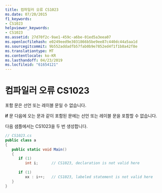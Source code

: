 ```yaml
---
title: 컴파일러 오류 CS1023
ms.date: 07/20/2015
f1_keywords:
- CS1023
helpviewer_keywords:
- CS1023
ms.assetid: 27d70f2c-9ae1-459c-a6be-01ed5a3eea07
ms.openlocfilehash: e0249eed9e3031866b5be9ee87c440dc44a5aa1d
ms.sourcegitcommit: 9b552addadfb57fab0b9e7852ed4f1f1b8a42f8e
ms.translationtype: MT
ms.contentlocale: ko-KR
ms.lasthandoff: 04/23/2019
ms.locfileid: "61654121"
---
```

# <a name="compiler-error-cs1023"></a>컴파일러 오류 CS1023
포함 문은 선언 또는 레이블 문일 수 없습니다.  
  
 **if** 문 다음에 오는 문과 같이 포함된 문에는 선언 또는 레이블 문을 포함할 수 없습니다.  
  
 다음 샘플에서는 CS1023을 두 번 생성합니다.  
  
```csharp  
// CS1023.cs  
public class a  
{  
   public static void Main()  
   {  
      if (1)  
         int i;      // CS1023, declaration is not valid here  
  
      if (1)  
         xx : i++;   // CS1023, labeled statement is not valid here  
   }  
}  
```
